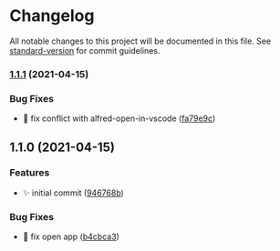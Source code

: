 # Changelog

All notable changes to this project will be documented in this file. See [standard-version](https://github.com/conventional-changelog/standard-version) for commit guidelines.

### [1.1.1](https://github.com/vivaxy/alfred-open-in-webstorm/compare/v1.1.0...v1.1.1) (2021-04-15)


### Bug Fixes

* :bug:  fix conflict with alfred-open-in-vscode ([fa79e9c](https://github.com/vivaxy/alfred-open-in-webstorm/commit/fa79e9c33075e59798cb3dcfe2f47cea2ad859e0))

## 1.1.0 (2021-04-15)


### Features

* :sparkles:  initial commit ([946768b](https://github.com/vivaxy/alfred-open-in-webstorm/commit/946768b3ef078107b91162d0fa333a686a55a1d9))


### Bug Fixes

* :bug:  fix open app ([b4cbca3](https://github.com/vivaxy/alfred-open-in-webstorm/commit/b4cbca3855042a71a76178a31de1af82064dafd1))
